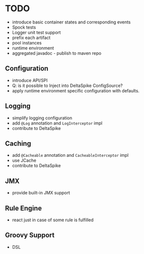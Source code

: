 TODO
====

- introduce basic container states and corresponding events
- Spock tests
- Logger unit test support
- prefix each artifact
- pool instances
- runtime environment
- aggregated javadoc - publish to maven repo


Configuration
-------------

- introduce API/SPI
- Q: is it possible to Inject into DeltaSpike ConfigSource?
- apply runtime environment specific configuration with defaults.


Logging
-------

- simplify logging configuration
- add `@Log` annotation and `LogInterceptor` impl
- contribute to DeltaSpike


Caching
-------

- add `@Cacheable` annotation and `CacheableInterceptor` impl
- use JCache
- contribute to DeltaSpike


JMX
---

- provide built-in JMX support


Rule Engine
-----------

- react just in case of some rule is fulfilled


Groovy Support
--------------

- DSL

